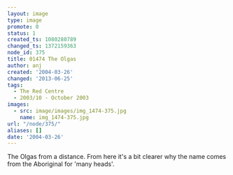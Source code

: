 ```yaml
---
layout: image
type: image
promote: 0
status: 1
created_ts: 1080280789
changed_ts: 1372159363
node_id: 375
title: 01474 The Olgas
author: anj
created: '2004-03-26'
changed: '2013-06-25'
tags:
  - The Red Centre
  - 2003/10 - October 2003
images:
  - src: image/images/img_1474-375.jpg
    name: img_1474-375.jpg
url: "/node/375/"
aliases: []
date: '2004-03-26'
---
```

The Olgas from a distance.  From here it's a bit clearer why the name comes from the Aboriginal for 'many heads'.
